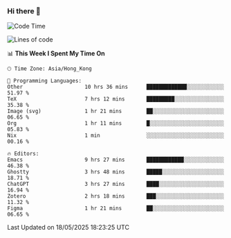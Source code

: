 ### Hi there 👋

<!--
**nicehiro/nicehiro** is a ✨ _special_ ✨ repository because its `README.md` (this file) appears on your GitHub profile.

Here are some ideas to get you started:

- 🔭 I’m currently working on ...
- 🌱 I’m currently learning ...
- 👯 I’m looking to collaborate on ...
- 🤔 I’m looking for help with ...
- 💬 Ask me about ...
- 📫 How to reach me: ...
- 😄 Pronouns: ...
- ⚡ Fun fact: ...
-->

<!--START_SECTION:waka-->
![Code Time](http://img.shields.io/badge/Code%20Time-670%20hrs%2057%20mins-blue)

![Lines of code](https://img.shields.io/badge/From%20Hello%20World%20I%27ve%20Written-1.7%20million%20lines%20of%20code-blue)

📊 **This Week I Spent My Time On** 

```text
🕑︎ Time Zone: Asia/Hong_Kong

💬 Programming Languages: 
Other                    10 hrs 36 mins      █████████████░░░░░░░░░░░░   51.97 % 
TeX                      7 hrs 12 mins       █████████░░░░░░░░░░░░░░░░   35.38 % 
Image (svg)              1 hr 21 mins        ██░░░░░░░░░░░░░░░░░░░░░░░   06.65 % 
Org                      1 hr 11 mins        █░░░░░░░░░░░░░░░░░░░░░░░░   05.83 % 
Nix                      1 min               ░░░░░░░░░░░░░░░░░░░░░░░░░   00.16 % 

🔥 Editors: 
Emacs                    9 hrs 27 mins       ████████████░░░░░░░░░░░░░   46.38 % 
Ghostty                  3 hrs 48 mins       █████░░░░░░░░░░░░░░░░░░░░   18.71 % 
ChatGPT                  3 hrs 27 mins       ████░░░░░░░░░░░░░░░░░░░░░   16.94 % 
Zotero                   2 hrs 18 mins       ███░░░░░░░░░░░░░░░░░░░░░░   11.32 % 
Figma                    1 hr 21 mins        ██░░░░░░░░░░░░░░░░░░░░░░░   06.65 % 
```


 Last Updated on 18/05/2025 18:23:25 UTC
<!--END_SECTION:waka-->
